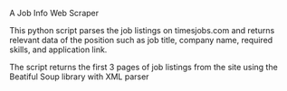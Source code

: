 A Job Info Web Scraper

This python script parses the job listings on timesjobs.com and returns relevant data
of the position such as job title, company name, required skills, and application link.

The script returns the first 3 pages of job listings from the site using the Beatiful Soup library with XML parser